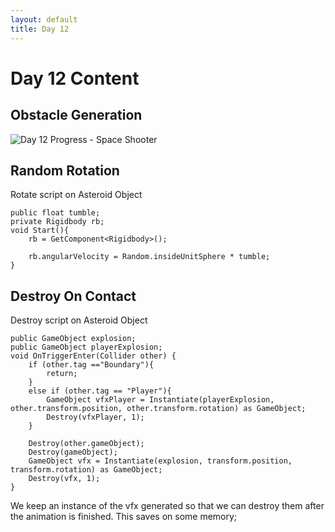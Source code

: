 ```yaml
---
layout: default
title: Day 12
---
```


# Day 12 Content

## Obstacle Generation

![Day 12 Progress - Space Shooter](/30days-unity2d/images/Day12_1.gif)

## Random Rotation

Rotate script on Asteroid Object
```
public float tumble;
private Rigidbody rb;
void Start(){
    rb = GetComponent<Rigidbody>();

    rb.angularVelocity = Random.insideUnitSphere * tumble;     
}
```

## Destroy On Contact

Destroy script on Asteroid Object
```
public GameObject explosion;
public GameObject playerExplosion;
void OnTriggerEnter(Collider other) {
    if (other.tag =="Boundary"){
        return;
    }
    else if (other.tag == "Player"){
        GameObject vfxPlayer = Instantiate(playerExplosion, other.transform.position, other.transform.rotation) as GameObject;
        Destroy(vfxPlayer, 1);
    }
    
    Destroy(other.gameObject);
    Destroy(gameObject);    
    GameObject vfx = Instantiate(explosion, transform.position, transform.rotation) as GameObject;
    Destroy(vfx, 1);
}
```

We keep an instance of the vfx generated so that we can destroy them after the animation is finished. This saves on some memory;